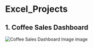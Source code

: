 # Excel_Projects
## 1. Coffee Sales Dashboard
![Coffee Sales Dashboard Image image]("./coffeesales.png")
